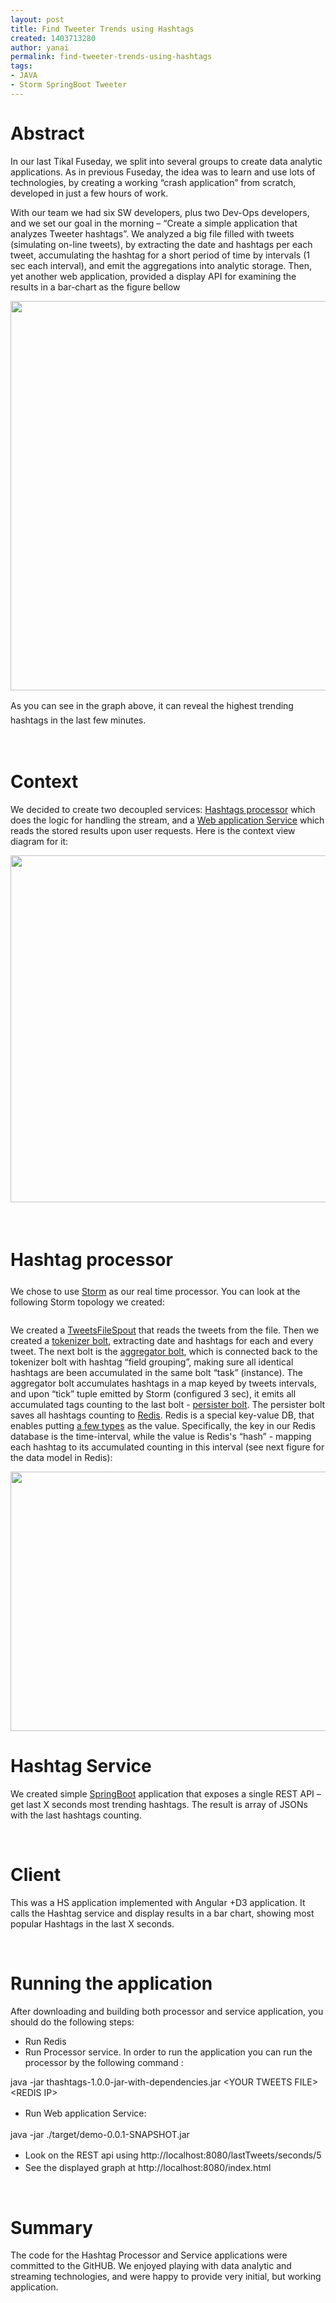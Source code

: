 ```yaml
---
layout: post
title: Find Tweeter Trends using Hashtags
created: 1403713280
author: yanai
permalink: find-tweeter-trends-using-hashtags
tags:
- JAVA
- Storm SpringBoot Tweeter
---
```

<h1><span style="line-height: 1.2em;">Abstract</span></h1>

<p>In our last Tikal Fuseday, we split into several groups to create data analytic applications. As in previous Fuseday, the idea was to learn and use lots of technologies, by creating a working &ldquo;crash application&rdquo; from scratch, developed in just a few hours of work.</p>

<p>With our team we had six SW developers, plus&nbsp;two Dev-Ops developers, and we set our goal in the morning &ndash; &ldquo;Create a simple application that analyzes Tweeter hashtags&rdquo;. We analyzed a big file filled with tweets (simulating on-line tweets), by extracting the date and hashtags per each tweet, accumulating the hashtag for a short period of time by intervals (1 sec each interval), and emit the aggregations into analytic storage. Then, yet another web application, provided a display API for examining the results in a bar-chart as the figure bellow</p>

<p><img alt="" src="{% asset_path default/Screen-Shot-2014-06-24-at-18_35_05.png %}" style="width: 1202px; height: 623px;" /></p>

<p><span style="line-height: 1.6em;">As you can see in the graph above, it can reveal the highest trending hashtags in the last few minutes.</span></p>

<p>&nbsp;</p>

<h1>Context</h1>

<p>We decided to create two decoupled services: <a href="https://github.com/tikalk/hashtag_processor">Hashtags processor</a> which does the logic for handling the stream, and a <a href="https://github.com/tikalk/hashtag_service/">Web application Service</a> which reads the stored results upon user requests. Here is the context view diagram for it:</p>

<p><img alt="" src="{% asset_path default/architecture.png %}" style="width: 901px; height: 555px;" /></p>

<p>&nbsp;</p>

<h1><span style="line-height: 1.6em;">Hashtag processor</span></h1>

<p>We chose to use <a href="https://storm.incubator.apache.org/">Storm</a> as our real time processor. You can look at the following Storm topology we created:</p>

<p><img alt="" src="{% asset_path default/topology.png %}" /></p>

<p>We created a <a href="https://github.com/tikalk/hashtag_processor/blob/master/src/main/java/com/tikal/fullstack/thashtag/topology/spouts/TweetsFileSpout.java">TweetsFileSpout</a> that reads the tweets from the file. Then we created a <a href="https://github.com/tikalk/hashtag_processor/blob/master/src/main/java/com/tikal/fullstack/thashtag/topology/bolts/HashtagTokenizerBolt.java">tokenizer bolt</a>, extracting date and hashtags for each and every tweet. The next bolt is the <a href="https://github.com/tikalk/hashtag_processor/blob/master/src/main/java/com/tikal/fullstack/thashtag/topology/bolts/HashtagAggregatorBolt.java">aggregator bolt</a>, which is connected back to the tokenizer bolt with hashtag &ldquo;field grouping&rdquo;, making sure all identical hashtags are been accumulated in the same bolt &ldquo;task&rdquo; (instance). The aggregator bolt accumulates hashtags in a map keyed by tweets intervals, and upon &ldquo;tick&rdquo; tuple emitted by Storm (configured 3 sec), it emits all accumulated tags counting to the last bolt - <a href="https://github.com/tikalk/hashtag_processor/blob/master/src/main/java/com/tikal/fullstack/thashtag/topology/bolts/HashtagPersistorBolt.java">persister bolt</a>. The persister bolt saves all hashtags counting to&nbsp;<a href="http://redis.io/">Redis</a>. Redis is a special key-value DB,&nbsp;that enables putting <a href="http://redis.io/topics/data-types">a few types</a> as the value. Specifically, the key in our Redis database is the time-interval, while the value is Redis&#39;s &ldquo;hash&rdquo; - mapping each hashtag to its accumulated counting in this interval (see next figure for the data model in Redis):</p>

<p><img alt="" src="{% asset_path default/redis-data.png %}" style="width: 611px; height: 415px;" /></p>

<h1>Hashtag Service</h1>

<p>We created simple <a href="http://projects.spring.io/spring-boot/">SpringBoot</a> application that exposes a single REST API &ndash; get last X seconds most trending hashtags. The result is array of JSONs with the last hashtags counting.</p>

<p>&nbsp;</p>

<h1>Client</h1>

<p>This was a HS application implemented with Angular +D3 application. It calls the Hashtag service and display results in a bar chart, showing most popular Hashtags in the last X seconds.</p>

<p>&nbsp;</p>

<h1>Running the application</h1>

<p>After downloading and building both processor and service application, you should do the following steps:</p>

<ul>
	<li>Run Redis</li>
	<li>Run Processor service. In order to run the application you can run the processor by the following command :</li>
</ul>

<p>java -jar thashtags-1.0.0-jar-with-dependencies.jar &lt;YOUR TWEETS FILE&gt; &lt;REDIS IP&gt;</p>

<ul>
	<li>Run&nbsp;<span style="line-height: 1.6em;">Web application Service:</span></li>
</ul>

<p>java -jar ./target/demo-0.0.1-SNAPSHOT.jar</p>

<ul>
	<li><span style="line-height: 1.6em;">Look on the REST api using http://localhost:8080/lastTweets/seconds/5</span></li>
	<li>See the displayed graph at http://localhost:8080/index.html</li>
</ul>

<p>&nbsp;</p>

<h1>Summary</h1>

<p>The code for the Hashtag Processor and Service applications were committed to the GitHUB. We enjoyed playing with data analytic and streaming technologies, and were happy to provide very initial, but working application.</p>
